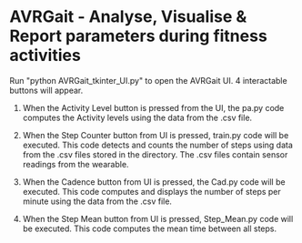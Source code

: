 # AVRGait - Analyse, Visualise & Report parameters during fitness activities

Run "python AVRGait_tkinter_UI.py" to open the AVRGait UI. 4 interactable buttons will appear.

1. When the Activity Level button is pressed from the UI, the pa.py code computes the Activity levels using the data from the .csv file.

2. When the Step Counter button from UI is pressed, train.py code will be executed. This code detects and counts the number of steps using data from the .csv files stored in the directory. The .csv files contain sensor readings from the wearable.

3. When the Cadence button from UI is pressed, the Cad.py code will be executed. This code computes and displays the number of steps per minute using the data from the .csv file.

4. When the Step Mean button from UI is pressed, Step_Mean.py code will be executed. This code computes the mean time between all steps.

